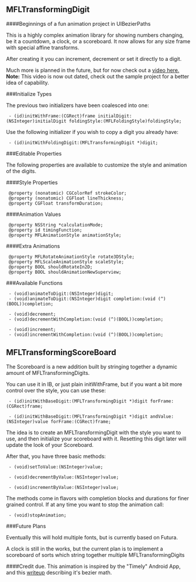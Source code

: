 MFLTransformingDigit
----------

####Beginnings of a fun animation project in UIBezierPaths

This is a highly complex animation library for showing numbers changing, be it a countdown, a clock, or a scoreboard. It now allows for any size frame with special affine transforms.

After creating it you can increment, decrement or set it directly to a digit.

Much more is planned in the future, but for now check out a [video here.](http://www.youtube.com/watch?v=AWKp-sXtM90)
**Note:** This video is now out dated, check out the sample project for a better idea of capability.

###Initialize Types

The previous two initializers have been coalesced into one:

     - (id)initWithFrame:(CGRect)frame initialDigit:(NSInteger)initialDigit foldingStyle:(MFLFoldingStyle)foldingStyle;


Use the following initializer if you wish to copy a digit you already have:

     - (id)initWithFoldingDigit:(MFLTransformingDigit *)digit; 

###Editable Properties

The following properties are available to customize the style and animation of the digits.

####Style Properties

     @property (nonatomic) CGColorRef strokeColor;
     @property (nonatomic) CGFloat lineThickness;
     @property CGFloat transformDuration;
     
####Animation Values

     @property NSString *calculationMode;
     @property id timingFunction;
     @property MFLAnimationStyle animationStyle;

####Extra Animations

     @property MFLRotateAnimationStyle rotate3DStyle;
     @property MFLScaleAnimationStyle scaleStyle;
     @property BOOL shouldRotateIn2D;
     @property BOOL shouldAnimationNewSuperview;

###Available Functions

     - (void)animateToDigit:(NSInteger)digit;
     - (void)animateToDigit:(NSInteger)digit completion:(void (^)(BOOL))completion;
     
     - (void)decrement;
     - (void)decrementWithCompletion:(void (^)(BOOL))completion;
     
     - (void)increment;
     - (void)incrementWithCompletion:(void (^)(BOOL))completion;
     
     
MFLTransformingScoreBoard
----------

The Scoreboard is a new addition built by stringing together a dynamic amount of MFLTransformingDigits.

You can use it in IB, or just plain initWithFrame, but if you want a bit more control over the style, you can use these:

     - (id)initWithBaseDigit:(MFLTransformingDigit *)digit forFrame:(CGRect)frame;

     - (id)initWithBaseDigit:(MFLTransformingDigit *)digit andValue:(NSInteger)value forFrame:(CGRect)frame;

The idea is to create an MFLTransformingDigit with the style you want to use, and then initialize your scoreboard with it. Resetting this digit later will update the look of your Scoreboard.


After that, you have three basic methods:

     - (void)setToValue:(NSInteger)value;

     - (void)decrementByValue:(NSInteger)value;

     - (void)incrementByValue:(NSInteger)value;

The methods come in flavors with completion blocks and durations for finer grained control. If at any time you want to stop the animation call:

     - (void)stopAnimation;
     
###Future Plans

Eventually this will hold multiple fonts, but is currently based on Futura. 

A clock is still in the works, but the current plan is to implement a scoreboard of sorts which string together multiple MFLTransformingDigits

####Credit due.
This animation is inspired by the "Timely" Android App, and this [writeup](http://sriramramani.wordpress.com/2013/10/14/number-tweening/) describing it's bezier math.
